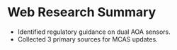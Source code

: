 # Web Research Summary

- Identified regulatory guidance on dual AOA sensors.
- Collected 3 primary sources for MCAS updates.
